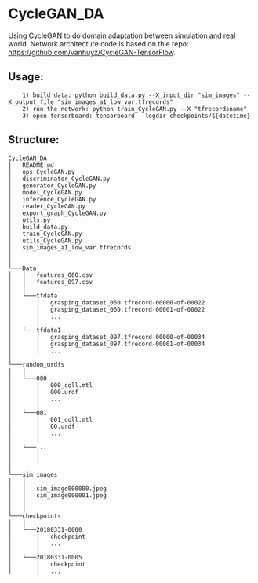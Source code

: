# CycleGAN_DA
Using CycleGAN to do domain adaptation between simulation and real world. Network architecture code is based on  thie repo: https://github.com/vanhuyz/CycleGAN-TensorFlow.

## Usage: 
        1) build data: python build_data.py --X_input_dir "sim_images" --X_output_file "sim_images_a1_low_var.tfrecords"
        2) run the network: python train_CycleGAN.py --X "tfrecordsname"
        3) open tensorboard: tensorboard --logdir checkpoints/${datetime}


## Structure:
```
CycleGAN_DA
│   README.md
│   ops_CycleGAN.py  
│   discriminator_CycleGAN.py
│   generator_CycleGAN.py 
│   model_CycleGAN.py
│   inference_CycleGAN.py
│   reader_CycleGAN.py
│   export_graph_CycleGAN.py
│   utils.py 
│   build_data.py
│   train_CycleGAN.py
│   utils_CycleGAN.py
│   sim_images_a1_low_var.tfrecords  
│   ...
│
└───Data
│   │   features_060.csv
│   │   features_097.csv
│   │
│   └───tfdata
│       │   grasping_dataset_060.tfrecord-00000-of-00022
│       │   grasping_dataset_060.tfrecord-00001-of-00022
│       │   ...
│       │
│   └───tfdata1
│       │   grasping_dataset_097.tfrecord-00000-of-00034
│       │   grasping_dataset_097.tfrecord-00001-of-00034
│       │   ...
│   
└───random_urdfs
│   │
│   └───000
│       │   000_coll.mtl
│       │   000.urdf
│       │   ...
│       │
│   └───001
│       │   001_coll.mtl
│       │   00.urdf
│       │   ...
│       │
│   └───...
│       │
│       │
│       
└───sim_images
│   │
│   │   sim_image000000.jpeg
│   │   sim_image000001.jpeg
│   │   ...
│   │
└───checkpoints
│   │
│   └───20180331-0000
│       │   checkpoint
│       │   ...
│       │
│   └───20180331-0005
│       │   checkpoint
│       │   ...
```
    


